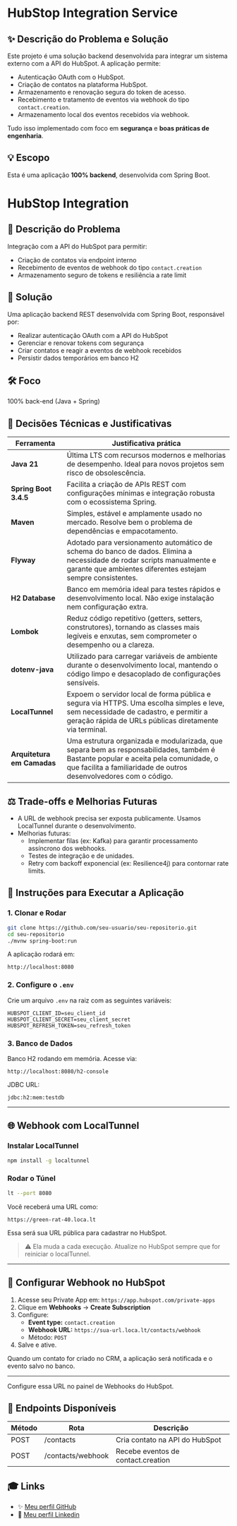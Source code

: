 # HubStop Integration Service

## ✨ Descrição do Problema e Solução
Este projeto é uma solução backend desenvolvida para integrar um sistema externo com a API do HubSpot. A aplicação permite:

- Autenticação OAuth com o HubSpot.
- Criação de contatos na plataforma HubSpot.
- Armazenamento e renovação segura do token de acesso.
- Recebimento e tratamento de eventos via webhook do tipo `contact.creation`.
- Armazenamento local dos eventos recebidos via webhook.

Tudo isso implementado com foco em **segurança** e **boas práticas de engenharia**.

## 💡 Escopo
Esta é uma aplicação **100% backend**, desenvolvida com Spring Boot.
# HubStop Integration

## 📌 Descrição do Problema
Integração com a API do HubSpot para permitir:
- Criação de contatos via endpoint interno
- Recebimento de eventos de webhook do tipo `contact.creation`
- Armazenamento seguro de tokens e resiliência a rate limit

## 🎯 Solução
Uma aplicação backend REST desenvolvida com Spring Boot, responsável por:
- Realizar autenticação OAuth com a API do HubSpot
- Gerenciar e renovar tokens com segurança
- Criar contatos e reagir a eventos de webhook recebidos
- Persistir dados temporários em banco H2

## 🛠️ Foco
100% back-end (Java + Spring)

## 🧠 Decisões Técnicas e Justificativas

| Ferramenta | Justificativa prática |
|-----------|------------------------|
| **Java 21** | Última LTS com recursos modernos e melhorias de desempenho. Ideal para novos projetos sem risco de obsolescência. |
| **Spring Boot 3.4.5** | Facilita a criação de APIs REST com configurações mínimas e integração robusta com o ecossistema Spring. |
| **Maven** | Simples, estável e amplamente usado no mercado. Resolve bem o problema de dependências e empacotamento. |
| **Flyway** | Adotado para versionamento automático de schema do banco de dados. Elimina a necessidade de rodar scripts manualmente e garante que ambientes diferentes estejam sempre consistentes.
| **H2 Database** | Banco em memória ideal para testes rápidos e desenvolvimento local. Não exige instalação nem configuração extra. |
| **Lombok** | Reduz código repetitivo (getters, setters, construtores), tornando as classes mais legíveis e enxutas, sem comprometer o desempenho ou a clareza. |
| **dotenv-java** | Utilizado para carregar variáveis de ambiente durante o desenvolvimento local, mantendo o código limpo e desacoplado de configurações sensíveis. |
| **LocalTunnel** | Expoem o servidor local de forma pública e segura via HTTPS. Uma escolha simples e leve, sem necessidade de cadastro, e permitir a geração rápida de URLs públicas diretamente via terminal.
| **Arquitetura em Camadas** | Uma estrutura organizada e modularizada, que separa bem as responsabilidades, também é Bastante popular e aceita pela comunidade, o que facilita a familiaridade de outros desenvolvedores com o código. |


## ⚖️ Trade-offs e Melhorias Futuras
- A URL de webhook precisa ser exposta publicamente. Usamos LocalTunnel durante o desenvolvimento.
- Melhorias futuras:
  - Implementar filas (ex: Kafka) para garantir processamento assíncrono dos webhooks.
  - Testes de integração e de unidades.
  - Retry com backoff exponencial (ex: Resilience4j) para contornar rate limits.

## 💼 Instruções para Executar a Aplicação

### 1. Clonar e Rodar
```bash
git clone https://github.com/seu-usuario/seu-repositorio.git
cd seu-repositorio
./mvnw spring-boot:run
```

A aplicação rodará em:
```
http://localhost:8080
```

### 2. Configure o `.env`
Crie um arquivo `.env` na raiz com as seguintes variáveis:
```
HUBSPOT_CLIENT_ID=seu_client_id
HUBSPOT_CLIENT_SECRET=seu_client_secret
HUBSPOT_REFRESH_TOKEN=seu_refresh_token
```

### 3. Banco de Dados
Banco H2 rodando em memória.
Acesse via:
```
http://localhost:8080/h2-console
```
JDBC URL:
```
jdbc:h2:mem:testdb
```

---

## 🌐 Webhook com LocalTunnel

### Instalar LocalTunnel
```bash
npm install -g localtunnel
```

### Rodar o Túnel
```bash
lt --port 8080
```

Você receberá uma URL como:
```
https://green-rat-40.loca.lt
```
Essa será sua URL pública para cadastrar no HubSpot.

> ⚠️ Ela muda a cada execução. Atualize no HubSpot sempre que for reiniciar o localTunnel.

---

## 🔧 Configurar Webhook no HubSpot

1. Acesse seu Private App em: `https://app.hubspot.com/private-apps`
2. Clique em **Webhooks** → **Create Subscription**
3. Configure:
   - **Event type:** `contact.creation`
   - **Webhook URL:** `https://sua-url.loca.lt/contacts/webhook`
   - Método: `POST`
4. Salve e ative.

Quando um contato for criado no CRM, a aplicação será notificada e o evento salvo no banco.

---

Configure essa URL no painel de Webhooks do HubSpot.

## 🔗 Endpoints Disponíveis
| Método | Rota                | Descrição                          |
|--------|---------------------|-------------------------------------|
| POST   | /contacts           | Cria contato na API do HubSpot      |
| POST   | /contacts/webhook  | Recebe eventos de contact.creation  |

## 🎓 Links
- ✨ [Meu perfil GitHub](https://github.com/maykoncosta)
- 🔗 [Meu perfil Linkedin](https://linkedin.com/in/maykon-costa)



